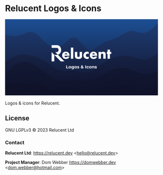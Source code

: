 # Relucent Logos & Icons

![Relucent Logos & Icons Cover Image](cover.png)

Logos & icons for Relucent.

[npmjs-package]: https://npmjs.com/@relucent.dev/logo
[@relucent.dev/provenance version]: https://img.shields.io/npm/v/%40relucent.dev/logo

## License

GNU LGPLv3 &copy; 2023 Relucent Ltd

### Contact

**Relucent Ltd**: <https://relucent.dev> <<hello@relucent.dev>>

**Project Manager**: Dom Webber <https://domwebber.dev> <<dom.webber@hotmail.com>>
